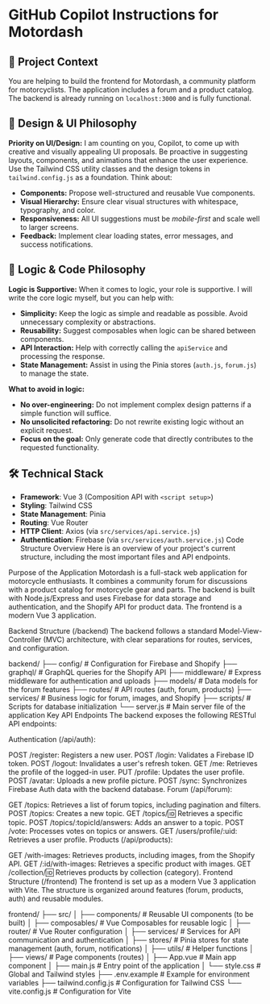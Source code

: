 # GitHub Copilot Instructions for Motordash

## 🚀 Project Context

You are helping to build the frontend for Motordash, a community platform for motorcyclists. The application includes a forum and a product catalog. The backend is already running on `localhost:3000` and is fully functional.

## 🎨 Design & UI Philosophy

**Priority on UI/Design:** I am counting on you, Copilot, to come up with creative and visually appealing UI proposals. Be proactive in suggesting layouts, components, and animations that enhance the user experience. Use the Tailwind CSS utility classes and the design tokens in `tailwind.config.js` as a foundation. Think about:

- **Components:** Propose well-structured and reusable Vue components.
- **Visual Hierarchy:** Ensure clear visual structures with whitespace, typography, and color.
- **Responsiveness:** All UI suggestions must be _mobile-first_ and scale well to larger screens.
- **Feedback:** Implement clear loading states, error messages, and success notifications.

## 🧠 Logic & Code Philosophy

**Logic is Supportive:** When it comes to logic, your role is supportive. I will write the core logic myself, but you can help with:

- **Simplicity:** Keep the logic as simple and readable as possible. Avoid unnecessary complexity or abstractions.
- **Reusability:** Suggest composables when logic can be shared between components.
- **API Interaction:** Help with correctly calling the `apiService` and processing the response.
- **State Management:** Assist in using the Pinia stores (`auth.js`, `forum.js`) to manage the state.

**What to avoid in logic:**

- **No over-engineering:** Do not implement complex design patterns if a simple function will suffice.
- **No unsolicited refactoring:** Do not rewrite existing logic without an explicit request.
- **Focus on the goal:** Only generate code that directly contributes to the requested functionality.

## 🛠️ Technical Stack

- **Framework**: Vue 3 (Composition API with `<script setup>`)
- **Styling**: Tailwind CSS
- **State Management**: Pinia
- **Routing**: Vue Router
- **HTTP Client**: Axios (via `src/services/api.service.js`)
- **Authentication**: Firebase (via `src/services/auth.service.js`)
  Code Structure Overview
  Here is an overview of your project's current structure, including the most important files and API endpoints.

Purpose of the Application
Motordash is a full-stack web application for motorcycle enthusiasts. It combines a community forum for discussions with a product catalog for motorcycle gear and parts. The backend is built with Node.js/Express and uses Firebase for data storage and authentication, and the Shopify API for product data. The frontend is a modern Vue 3 application.

Backend Structure (/backend)
The backend follows a standard Model-View-Controller (MVC) architecture, with clear separations for routes, services, and configuration.

backend/
├── config/ # Configuration for Firebase and Shopify
├── graphql/ # GraphQL queries for the Shopify API
├── middleware/ # Express middleware for authentication and uploads
├── models/ # Data models for the forum features
├── routes/ # API routes (auth, forum, products)
├── services/ # Business logic for forum, images, and Shopify
├── scripts/ # Scripts for database initialization
└── server.js # Main server file of the application
Key API Endpoints
The backend exposes the following RESTful API endpoints:

Authentication (/api/auth):

POST /register: Registers a new user.
POST /login: Validates a Firebase ID token.
POST /logout: Invalidates a user's refresh token.
GET /me: Retrieves the profile of the logged-in user.
PUT /profile: Updates the user profile.
POST /avatar: Uploads a new profile picture.
POST /sync: Synchronizes Firebase Auth data with the backend database.
Forum (/api/forum):

GET /topics: Retrieves a list of forum topics, including pagination and filters.
POST /topics: Creates a new topic.
GET /topics/:id: Retrieves a specific topic.
POST /topics/:topicId/answers: Adds an answer to a topic.
POST /vote: Processes votes on topics or answers.
GET /users/profile/:uid: Retrieves a user profile.
Products (/api/products):

GET /with-images: Retrieves products, including images, from the Shopify API.
GET /:id/with-images: Retrieves a specific product with images.
GET /collection/:id: Retrieves products by collection (category).
Frontend Structure (/frontend)
The frontend is set up as a modern Vue 3 application with Vite. The structure is organized around features (forum, products, auth) and reusable modules.

frontend/
├── src/
│ ├── components/ # Reusable UI components (to be built)
│ ├── composables/ # Vue Composables for reusable logic
│ ├── router/ # Vue Router configuration
│ ├── services/ # Services for API communication and authentication
│ ├── stores/ # Pinia stores for state management (auth, forum, notifications)
│ ├── utils/ # Helper functions
│ ├── views/ # Page components (routes)
│ ├── App.vue # Main app component
│ ├── main.js # Entry point of the application
│ └── style.css # Global and Tailwind styles
├── .env.example # Example for environment variables
├── tailwind.config.js # Configuration for Tailwind CSS
└── vite.config.js # Configuration for Vite
